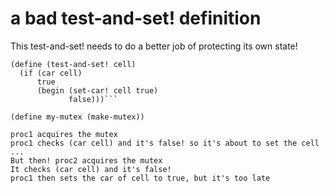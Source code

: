 # a bad test-and-set! definition

This test-and-set! needs to do a better job of protecting its own state!

```
(define (test-and-set! cell)
  (if (car cell)
      true
      (begin (set-car! cell true)
             false)))```

(define my-mutex (make-mutex))

proc1 acquires the mutex
proc1 checks (car cell) and it's false! so it's about to set the cell ...
But then! proc2 acquires the mutex
It checks (car cell) and it's false! 
proc1 then sets the car of cell to true, but it's too late
